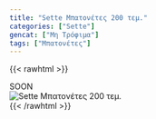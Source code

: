 ```yaml
---
title: "Sette Μπατονέτες 200 τεμ."
categories: ["Sette"]
gencat: ["Μη Τρόφιμα"]
tags: ["Μπατονέτες"]
---
```

{{< rawhtml >}}

<div class="sload427"><div class="product">SOON<br><div class="pimg"><img alt="Sette Μπατονέτες 200 τεμ." title="Sette Μπατονέτες 200 τεμ." src="/media/images/sette-mpatonetes-200-tem.jpg"></div></div></div>
{{< /rawhtml >}}


